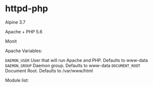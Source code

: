 # httpd-php
Alpine 3.7 

Apache + PHP 5.6

Monit

Apache Variables:

`DAEMON_USER` User that will run Apache and PHP. Defaults to www-data
`DAEMON_GROUP` Daemon group. Defaults to www-data
`DOCUMENT_ROOT` Document Root. Defaults to /var/www/html


Module list:


